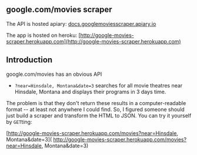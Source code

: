 ## google.com/movies scraper

The API is hosted apiary:
[docs.googlemoviesscraper.apiary.io](docs.googlemoviesscraper.apiary.io)

The app is hosted on heroku:
[http://google-movies-scraper.herokuapp.com](http://google-movies-scraper.herokuapp.com)

## Introduction

google.com/movies has an obvious API

* `?near=Hinsdale, Montana&date=3` searches for all movie theatres near Hinsdale, Montana and displays their
programs in 3 days time.

The problem is that they don't return these results in a computer-readable format -- at least not
anywhere I could find. So, I figured someone should just build a scraper and transform the HTML to
JSON. You can try it yourself by `GET`ting:

[http://google-movies-scraper.herokuapp.com/movies?near=Hinsdale, Montana&date=3](
http://google-movies-scraper.herokuapp.com/movies?near=Hinsdale, Montana&date=3)
